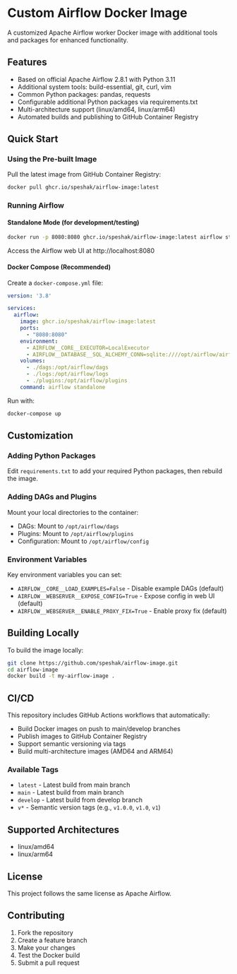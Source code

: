 # Custom Airflow Docker Image

A customized Apache Airflow worker Docker image with additional tools and packages for enhanced functionality.

## Features

- Based on official Apache Airflow 2.8.1 with Python 3.11
- Additional system tools: build-essential, git, curl, vim
- Common Python packages: pandas, requests
- Configurable additional Python packages via requirements.txt
- Multi-architecture support (linux/amd64, linux/arm64)
- Automated builds and publishing to GitHub Container Registry

## Quick Start

### Using the Pre-built Image

Pull the latest image from GitHub Container Registry:

```bash
docker pull ghcr.io/speshak/airflow-image:latest
```

### Running Airflow

#### Standalone Mode (for development/testing)

```bash
docker run -p 8080:8080 ghcr.io/speshak/airflow-image:latest airflow standalone
```

Access the Airflow web UI at http://localhost:8080

#### Docker Compose (Recommended)

Create a `docker-compose.yml` file:

```yaml
version: '3.8'

services:
  airflow:
    image: ghcr.io/speshak/airflow-image:latest
    ports:
      - "8080:8080"
    environment:
      - AIRFLOW__CORE__EXECUTOR=LocalExecutor
      - AIRFLOW__DATABASE__SQL_ALCHEMY_CONN=sqlite:////opt/airflow/airflow.db
    volumes:
      - ./dags:/opt/airflow/dags
      - ./logs:/opt/airflow/logs
      - ./plugins:/opt/airflow/plugins
    command: airflow standalone
```

Run with:
```bash
docker-compose up
```

## Customization

### Adding Python Packages

Edit `requirements.txt` to add your required Python packages, then rebuild the image.

### Adding DAGs and Plugins

Mount your local directories to the container:

- DAGs: Mount to `/opt/airflow/dags`
- Plugins: Mount to `/opt/airflow/plugins`
- Configuration: Mount to `/opt/airflow/config`

### Environment Variables

Key environment variables you can set:

- `AIRFLOW__CORE__LOAD_EXAMPLES=False` - Disable example DAGs (default)
- `AIRFLOW__WEBSERVER__EXPOSE_CONFIG=True` - Expose config in web UI (default)
- `AIRFLOW__WEBSERVER__ENABLE_PROXY_FIX=True` - Enable proxy fix (default)

## Building Locally

To build the image locally:

```bash
git clone https://github.com/speshak/airflow-image.git
cd airflow-image
docker build -t my-airflow-image .
```

## CI/CD

This repository includes GitHub Actions workflows that automatically:

- Build Docker images on push to main/develop branches
- Publish images to GitHub Container Registry
- Support semantic versioning via tags
- Build multi-architecture images (AMD64 and ARM64)

### Available Tags

- `latest` - Latest build from main branch
- `main` - Latest build from main branch
- `develop` - Latest build from develop branch
- `v*` - Semantic version tags (e.g., `v1.0.0`, `v1.0`, `v1`)

## Supported Architectures

- linux/amd64
- linux/arm64

## License

This project follows the same license as Apache Airflow.

## Contributing

1. Fork the repository
2. Create a feature branch
3. Make your changes
4. Test the Docker build
5. Submit a pull request
